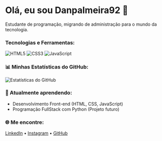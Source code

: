 # Olá, eu sou Danpalmeira92 👋
Estudante de programação, migrando de administração para o mundo da tecnologia.

### Tecnologias e Ferramentas:
![HTML5](https://img.shields.io/badge/-HTML5-E34F26?style=flat-square&logo=html5&logoColor=white)
![CSS3](https://img.shields.io/badge/-CSS3-1572B6?style=flat-square&logo=css3)
![JavaScript](https://img.shields.io/badge/-JavaScript-F7DF1E?style=flat-square&logo=javascript)

### 📊 Minhas Estatísticas do GitHub:
![Estatísticas do GitHub](https://github-readme-stats.vercel.app/api?username=Danpalmeira92&show_icons=true&theme=radical)

### 🌱 Atualmente aprendendo:
- Desenvolvimento Front-end (HTML, CSS, JavaScript)
- Programação FullStack com Python (Projeto futuro)

### 🌐 Me encontre:
[LinkedIn](https://www.linkedin.com/in/danpalmeira92) • [Instagram](https://instagram.com/Danpalmeira92) • [GitHub](https://github.com/Danpalmeira92)
